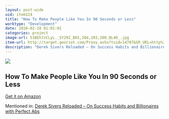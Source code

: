 ```yaml
---
layout: post-wide
uid: item124
title: "How To Make People Like You In 90 Seconds or Less"
worktype: "Development"
date: 2016-02-10 01:01:01
categories: project
image-url: 51BEh7zCLyL._SY291_BO1,204,203,200_QL40_.jpg
item-url: http://target.georiot.com/Proxy.ashx?tsid=14707&GR_URL=http%3A%2F%2Fwww.amazon.com%2FMake-People-Like-Seconds-Less%2Fdp%2F0761149465%2F
description: "Derek Sivers Reloaded – On Success Habits and Billionaires with Perfect Abs"
---
```

<a href="http://target.georiot.com/Proxy.ashx?tsid=14707&GR_URL=http%3A%2F%2Fwww.amazon.com%2FMake-People-Like-Seconds-Less%2Fdp%2F0761149465%2F" target="blank"><img src="../../../../img/thumbs/51BEh7zCLyL._SY291_BO1,204,203,200_QL40_.jpg" class="prod-img"></a>
<h2>How To Make People Like You In 90 Seconds or Less</h2>
<p><a href="http://target.georiot.com/Proxy.ashx?tsid=14707&GR_URL=http%3A%2F%2Fwww.amazon.com%2FMake-People-Like-Seconds-Less%2Fdp%2F0761149465%2F" target="blank">Get it on Amazon</a><p>
<p>Mentioned in: <a href="http://fourhourworkweek.com/2015/12/28/derek-sivers-reloaded-on-success-habits-and-billionaires-with-perfect-abs/" target="blank">Derek Sivers Reloaded – On Success Habits and Billionaires with Perfect Abs</a></p>
